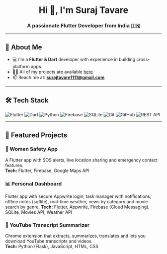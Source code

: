 <h1 align="center">Hi 👋, I'm Suraj Tavare</h1>
<h3 align="center">A passionate Flutter Developer from India 🇮🇳</h3>

---

## 🚀 About Me
- 💻 I’m a **Flutter & Dart** developer with experience in building cross-platform apps.
- 👨‍💻 All of my projects are available [here](https://github.com/SurajTavare?tab=repositories)
- 📫 Reach me at: **surajtavare1111@gmail.com**

---

## 🛠 Tech Stack
![Flutter](https://img.shields.io/badge/Flutter-02569B?style=for-the-badge&logo=flutter&logoColor=white)
![Dart](https://img.shields.io/badge/Dart-0175C2?style=for-the-badge&logo=dart&logoColor=white)
![Python](https://img.shields.io/badge/Python-3776AB?style=for-the-badge&logo=python&logoColor=white)
![Firebase](https://img.shields.io/badge/Firebase-ffca28?style=for-the-badge&logo=firebase&logoColor=black)
![SQLite](https://img.shields.io/badge/SQLite-07405E?style=for-the-badge&logo=sqlite&logoColor=white)
![Git](https://img.shields.io/badge/Git-F05032?style=for-the-badge&logo=git&logoColor=white)
![GitHub](https://img.shields.io/badge/GitHub-181717?style=for-the-badge&logo=github&logoColor=white)
![REST API](https://img.shields.io/badge/REST%20API-005571?style=for-the-badge)

---

## 📌 Featured Projects
### 📱 Women Safety App
A Flutter app with SOS alerts, live location sharing and emergency contact features.  
**Tech:** Flutter, Firebase, Google Maps API  

### 📊 Personal Dashboard  
Flutter app with secure Appwrite login, task manager with notifications, offline notes (sqflite), real-time weather, news by category and movie search by genre. 
**Tech:** Flutter, Appwrite, Firebase (Cloud Messaging), SQLite, Movies API, Weather API  

### 📝 YouTube Transcript Summarizer  
Chrome extension that extracts, summarizes, translates and lets you download YouTube transcripts and videos.  
**Tech:** Python (Flask), JavaScript, HTML, CSS  




<!-- ## 🤝 Connect with Me
[![LinkedIn](https://img.shields.io/badge/LinkedIn-0A66C2?style=for-the-badge&logo=linkedin&logoColor=white)](https://linkedin.com/in/YOUR_LINKEDIN)

[![Email](https://img.shields.io/badge/Email-D14836?style=for-the-badge&logo=gmail&logoColor=white)](mailto:surajtavare1111@gmail.com) -->
